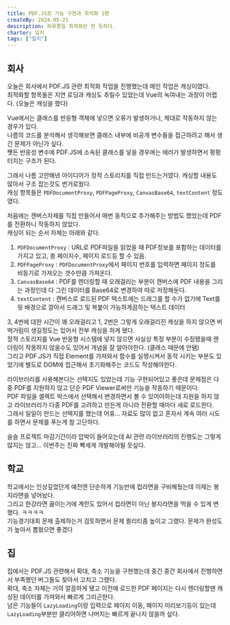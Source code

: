 ```yaml
---
title: PDF.JS로 기능 구현과 최적화 1편
createBy: 2024-05-21
description: 하루쫑일 최적화만 한 듯하다.
charter: 일지
tags: ["일지"]
---
```


## 회사

오늘은 회사에서 PDF.JS 관련 최적화 작업을 진행했는데 메인 작업은 캐싱이였다.  
최적화할 항목들은 지연 로딩과 캐싱도 추릴수 있었는데 Vue의 녹여내는 과정이 어렵다. (오늘은 캐싱을 했다)

Vue에서는 클래스를 반응형 객체에 넣으면 오류가 발생하거나, 제대로 작동하지 않는 경우가 있다.  
나름의 코드를 분석해서 생각해보면 클래스 내부에 비공개 변수들을 접근하려고 해서 생긴 문제가 아닌가 싶다.  
쨋든 반응성 변수에 PDF.JS에 소속된 클래스를 넣을 경우에는 에러가 발생하면서 펑펑 터지는 구조가 된다.

그래서 나름 고안해낸 아이디어가 정적 스토리지를 직접 만드는거였다. 캐싱할 내용도 많아서 구조 잡는것도 번거로웠다.  
캐싱 항목들은 `PDFDocumentProxy`, `PDFPageProxy`, `CanvasBase64`, `textContent` 정도였다.

처음에는 캔버스자체를 직접 만들어서 매번 동적으로 추가해주는 방법도 했었는데 PDF를 전환하니 작동하지 않았다.  
캐싱이 되는 순서 자체는 아래와 같다.

1. `PDFDocumentProxy` : URL로 PDF파일을 읽었을 때 PDF정보를 포함하는 데이터를 가지고 있고, 총 페이지수, 페이지 로드등 할 수 있음.
2. `PDFPageProxy` : `PDFDocumentProxy`에서 페이지 번호를 입력하면 페이지 정도를 비동기로 가져오는 갯수만큼 가져온다.
3. `CanvasBase64` : PDF를 렌더링할 때 오래걸리는 부분이 캔버스에 PDF 내용을 그리는 과정인데 다 그린 데이터를 Base64로 변경하여 따로 저장해둔다.
4. `textContent` : 캔버스로 로드된 PDF 텍스트에는 드래그를 할 수가 없기에 Text를 뒷 배경으로 깔아서 드래그 및 복붙이 가능하게끔하는 텍스트 데이터

3, 4번에 대한 시간이 꽤 오래걸리고 1, 2번은 그렇게 오래걸리진 캐싱을 하지 않으면 버벅거림이 생길정도는 있어서 전부 캐싱을 하게 됐다.  
정적 스토리지를 Vue 반응형 시스템에 넣지 않으면 사실상 특정 부분이 수정됐을때 렌더링이 작동하지 않을수도 있어서 개념을 잘 알아야한다. (클래스 때문에 안됌)  
그리고 PDF.JS가 직접 Element를 가져와서 함수를 실행시켜서 동작 시키는 부분도 있었기에 별도로 DOM에 접근해서 초기화해주는 코드도 작성해야한다.

라이브러리를 사용해본다는 선택지도 있었는데 기능 구현되어있고 좋은데 문제점은 다중 PDF를 지원하지 않고 단순 PDF Viewer로써만 기능을 작동하기 때문이다.  
PDF 파일을 셀렉트 박스에서 선택해서 변경하면서 볼 수 있어야하는데 지원을 하지 않고 라이브러리가 다중 PDF를 고려하고 만든게 아니라 전환할 때마다 새로 로드한다.  
그래서 일일이 만드는 선택지를 했는데 어휴... 자료도 많이 없고 혼자서 계속 여러 시도를 하면서 문제를 푸는게 참 고단하다.

슬슬 프로젝트 마감기간이라 압박이 들어오는데 AI 관련 라이브러리의 진행도는 그렇게 많지는 않고... 이번주는 진짜 빡세게 개발해야될 듯싶다.

## 학교

학교에서는 인상깊었던게 예전엔 단순하게 기능반에 컵라면을 구비해뒀는데 이제는 봉지라면을 넣어놨다.  
그리고 한강라면 끓이는거에 계란도 있어서 컵라면이 아닌 봉지라면을 먹을 수 있게 변했다. ㅋㅋㅋㅋ  
기능경기대회 문제 출제하는거 검토하면서 문제 퀼리티좀 높이고 그랬다. 문제가 완성도가 높아서 뽑혔으면 좋겠다

## 집

집에서는 PDF.JS 관련해서 확대, 축소 기능을 구현했는데 중간 중간 회사에서 진행하면서 부족했던 버그들도 찾아서 고치고 그랬다.  
확대, 축소 자체는 거의 깔끔하게 됐고 이전에 로드한 PDF 페이지는 다시 렌더링할땐 캐싱된 데이터를 가져와서 빠르게 그리곤한다.  
남은 기능들이 `LazyLoading`이랑 입력으로 페이지 이동, 페이지 미리보기등이 있는데 `LazyLoading`부분만 클리어하면 나머지는 빠르게 끝나지 않을까 싶다.
